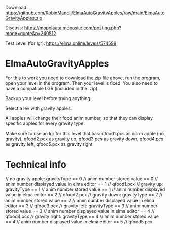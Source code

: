 Download:
https://github.com/RobinManoli/ElmaAutoGravityApples/raw/main/ElmaAutoGravityApples.zip

Discuss:
https://mopolauta.moposite.com/posting.php?mode=quote&p=240512

Test Level (for lgr):
https://elma.online/levels/574599

# ElmaAutoGravityApples
For this to work you need to download the zip file above, run the program, open your level in the program. Then your level is fixed. You also need to have a compatible LGR (included in the .zip).

Backup your level before trying anything.

Select a lev with gravity apples.

All apples will change their  food anim number,
so that they can display specific apples
for every gravity type.

Make sure to use an lgr for this level that has:
qfood1.pcs as norm apple (no gravity),
qfood2.pcx as gravity up,
qfood3.pcs as gravity down,
qfood4.pcx as gravity left,
qfood5.pcx as gravity right.

# Technical info
// no gravity apple: gravityType == 0 // anim number stored value == 0 // anim number displayed value in elma editor == 1 // qfood1.pcx
// gravity up: gravityType == 1 // anim number stored value == 1 // anim number displayed value in elma editor == 2 // qfood2.pcx
// gravity down: gravityType == 2 // anim number stored value == 2 // anim number displayed value in elma editor == 3 // qfood3.pcx
// gravity left: gravityType == 3 // anim number stored value == 3 // anim number displayed value in elma editor == 4 // qfood4.pcx
// gravity right: gravityType == 4 // anim number stored value == 4 // anim number displayed value in elma editor == 5 // qfood5.pcx

